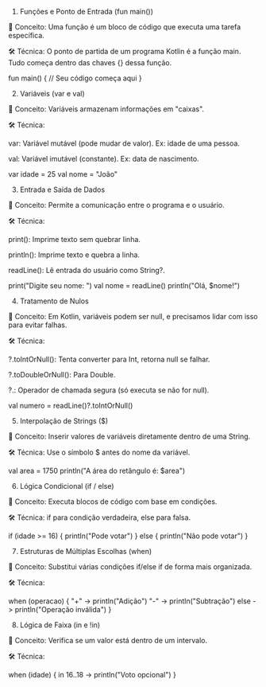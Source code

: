 1. Funções e Ponto de Entrada (fun main())

🧠 Conceito:
Uma função é um bloco de código que executa uma tarefa específica.

🛠 Técnica:
O ponto de partida de um programa Kotlin é a função main. Tudo começa dentro das chaves {} dessa função.

fun main() {
    // Seu código começa aqui
}

2. Variáveis (var e val)

🧠 Conceito:
Variáveis armazenam informações em "caixas".

🛠 Técnica:

var: Variável mutável (pode mudar de valor).
Ex: idade de uma pessoa.

val: Variável imutável (constante).
Ex: data de nascimento.

var idade = 25
val nome = "João"

3. Entrada e Saída de Dados

🧠 Conceito:
Permite a comunicação entre o programa e o usuário.

🛠 Técnica:

print(): Imprime texto sem quebrar linha.

println(): Imprime texto e quebra a linha.

readLine(): Lê entrada do usuário como String?.

print("Digite seu nome: ")
val nome = readLine()
println("Olá, $nome!")

4. Tratamento de Nulos

🧠 Conceito:
Em Kotlin, variáveis podem ser null, e precisamos lidar com isso para evitar falhas.

🛠 Técnica:

?.toIntOrNull(): Tenta converter para Int, retorna null se falhar.

?.toDoubleOrNull(): Para Double.

?.: Operador de chamada segura (só executa se não for null).

val numero = readLine()?.toIntOrNull()

5. Interpolação de Strings ($)

🧠 Conceito:
Inserir valores de variáveis diretamente dentro de uma String.

🛠 Técnica:
Use o símbolo $ antes do nome da variável.

val area = 1750
println("A área do retângulo é: $area")

6. Lógica Condicional (if / else)

🧠 Conceito:
Executa blocos de código com base em condições.

🛠 Técnica:
if para condição verdadeira, else para falsa.

if (idade >= 16) {
    println("Pode votar")
} else {
    println("Não pode votar")
}

7. Estruturas de Múltiplas Escolhas (when)

🧠 Conceito:
Substitui várias condições if/else if de forma mais organizada.

🛠 Técnica:

when (operacao) {
    "+" -> println("Adição")
    "-" -> println("Subtração")
    else -> println("Operação inválida")
}

8. Lógica de Faixa (in e !in)

🧠 Conceito:
Verifica se um valor está dentro de um intervalo.

🛠 Técnica:

when (idade) {
    in 16..18 -> println("Voto opcional")
}

